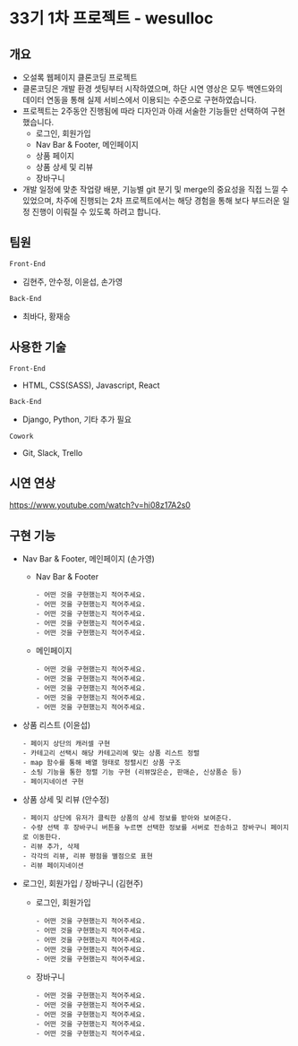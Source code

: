 # 33기 1차 프로젝트 - wesulloc

## 개요
* 오설록 웹페이지 클론코딩 프로젝트
* 클론코딩은 개발 환경 셋팅부터 시작하였으며, 하단 시연 영상은 모두 백엔드와의 데이터 연동을 통해 실제 서비스에서 이용되는 수준으로 구현하였습니다.
* 프로젝트는 2주동안 진행됨에 따라 디자인과 아래 서술한 기능들만 선택하여 구현했습니다.
  * 로그인, 회원가입 
  * Nav Bar & Footer, 메인페이지
  * 상품 페이지
  * 상품 상세 및 리뷰 
  * 장바구니
* 개발 일정에 맞춘 작업량 배분, 기능별 git 분기 및 merge의 중요성을 직접 느낄 수 있었으며, 차주에 진행되는 2차 프로젝트에서는 해당 경험을 통해 보다 부드러운 일정 진행이 이뤄질 수 있도록 하려고 합니다.

## 팀원

`Front-End` 
  * 김현주, 안수정, 이윤섭, 손가영

`Back-End` 
  * 최바다, 황재승

## 사용한 기술

`Front-End` 
  * HTML, CSS(SASS), Javascript, React

`Back-End` 
  * Django, Python, 기타 추가 필요

`Cowork` 
  * Git, Slack, Trello

## 시연 연상

https://www.youtube.com/watch?v=hi08z17A2s0

## 구현 기능

* Nav Bar & Footer, 메인페이지 (손가영)
  
  * Nav Bar & Footer

    ```
    - 어떤 것을 구현했는지 적어주세요.
    - 어떤 것을 구현했는지 적어주세요.
    - 어떤 것을 구현했는지 적어주세요.
    - 어떤 것을 구현했는지 적어주세요.
    - 어떤 것을 구현했는지 적어주세요.
    ```
    
  * 메인페이지

    ```
    - 어떤 것을 구현했는지 적어주세요.
    - 어떤 것을 구현했는지 적어주세요.
    - 어떤 것을 구현했는지 적어주세요.
    - 어떤 것을 구현했는지 적어주세요.
    - 어떤 것을 구현했는지 적어주세요.
    ```
  
* 상품 리스트 (이윤섭)

  ```
  - 페이지 상단의 캐러셀 구현
  - 카테고리 선택시 해당 카테고리에 맞는 상품 리스트 정렬
  - map 함수를 통해 배열 형태로 정렬시킨 상품 구조
  - 소팅 기능을 통한 정렬 기능 구현 (리뷰많은순, 판매순, 신상품순 등)
  - 페이지네이션 구현
  ```
    
* 상품 상세 및 리뷰 (안수정)

  ```
  - 페이지 상단에 유저가 클릭한 상품의 상세 정보를 받아와 보여준다.
  - 수량 선택 후 장바구니 버튼을 누르면 선택한 정보를 서버로 전송하고 장바구니 페이지로 이동한다.
  - 리뷰 추가, 삭제
  - 각각의 리뷰, 리뷰 평점을 별점으로 표현
  - 리뷰 페이지네이션
  ```
    
* 로그인, 회원가입 / 장바구니 (김현주)
  
  * 로그인, 회원가입

    ```
    - 어떤 것을 구현했는지 적어주세요.
    - 어떤 것을 구현했는지 적어주세요.
    - 어떤 것을 구현했는지 적어주세요.
    - 어떤 것을 구현했는지 적어주세요.
    - 어떤 것을 구현했는지 적어주세요.
    ```
    
  * 장바구니

    ```
    - 어떤 것을 구현했는지 적어주세요.
    - 어떤 것을 구현했는지 적어주세요.
    - 어떤 것을 구현했는지 적어주세요.
    - 어떤 것을 구현했는지 적어주세요.
    - 어떤 것을 구현했는지 적어주세요.
    ```
